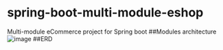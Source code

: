 # spring-boot-multi-module-eshop
Multi-module eCommerce project for Spring boot
##Modules architecture
![image](https://user-images.githubusercontent.com/72333463/194037995-adc32a0c-c0d8-48ea-931c-0a10074e73d4.png)
##ERD
